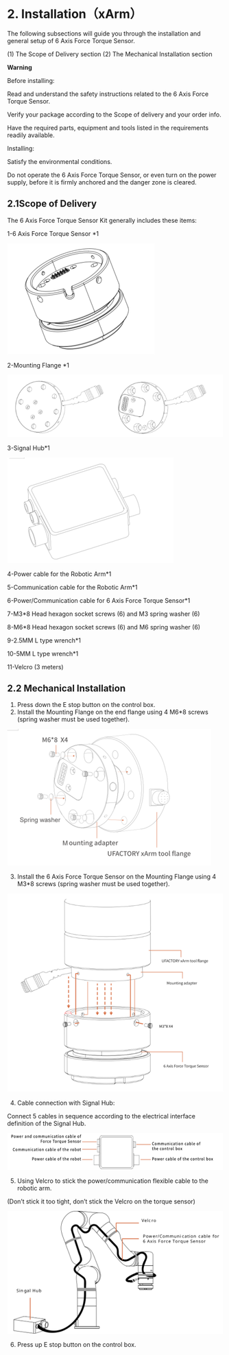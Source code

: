 ﻿# 2. **Installation（xArm）**

The following subsections will guide you through the installation and general setup of 6 Axis Force Torque Sensor.

(1) The Scope of Delivery section
(2) The Mechanical Installation section

**Warning**

Before installing:

Read and understand the safety instructions related to the 6 Axis Force Torque Sensor.

Verify your package according to the Scope of delivery and your order info.

Have the required parts, equipment and tools listed in the requirements readily available.

Installing:

Satisfy the environmental conditions.

Do not operate the 6 Axis Force Torque Sensor, or even turn on the power supply, before it is firmly anchored and the danger zone is cleared.

## 2.1**Scope of Delivery**

The 6 Axis Force Torque Sensor Kit generally includes these items:

1-6 Axis Force Torque Sensor \*1

![](assets/img_1.png)

2-Mounting Flange \*1

![](assets/img_2.png)


3-Signal Hub\*1

![](assets/img_3.png)


4-Power cable for the Robotic Arm\*1

5-Communication cable for the Robotic Arm\*1

6-Power/Communication cable for 6 Axis Force Torque Sensor\*1

7-M3\*8 Head hexagon socket screws (6) and M3 spring washer (6)

8-M6\*8 Head hexagon socket screws (6) and M6 spring washer (6)

9-2.5MM L type wrench\*1

10-5MM L type wrench\*1

11-Velcro (3 meters)

## 2.2 **Mechanical Installation**

1. Press down the E stop button on the control box.
2. Install the Mounting Flange on the end flange using 4 M6\*8 screws (spring washer must be used together).

![](assets/img_4.png)

3. Install the 6 Axis Force Torque Sensor on the Mounting Flange using 4 M3\*8 screws (spring washer must be used together).

![](assets/img_5.png)

4. Cable connection with Signal Hub:

Connect 5 cables in sequence according to the electrical interface definition of the Signal Hub.

![](assets/img_6.png)

5. Using Velcro to stick the power/communication flexible cable to the robotic arm.

 (Don’t stick it too tight, don’t stick the Velcro on the torque sensor)

![](assets/img_13.svg)

6. Press up E stop button on the control box.
